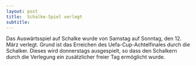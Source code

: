 ```yaml
---
layout: post
title:  Schalke-Spiel verlegt
subtitle:  
---
```


Das Auswärtsspiel auf Schalke wurde von Samstag auf Sonntag, den 12. März verlegt. Grund ist das Erreichen des Uefa-Cup-Achtelfinales durch die Schalker. Dieses wird donnerstags ausgespielt, so dass den Schalkern durch die Verlegung ein zusätzlicher freier Tag ermöglicht wurde.


